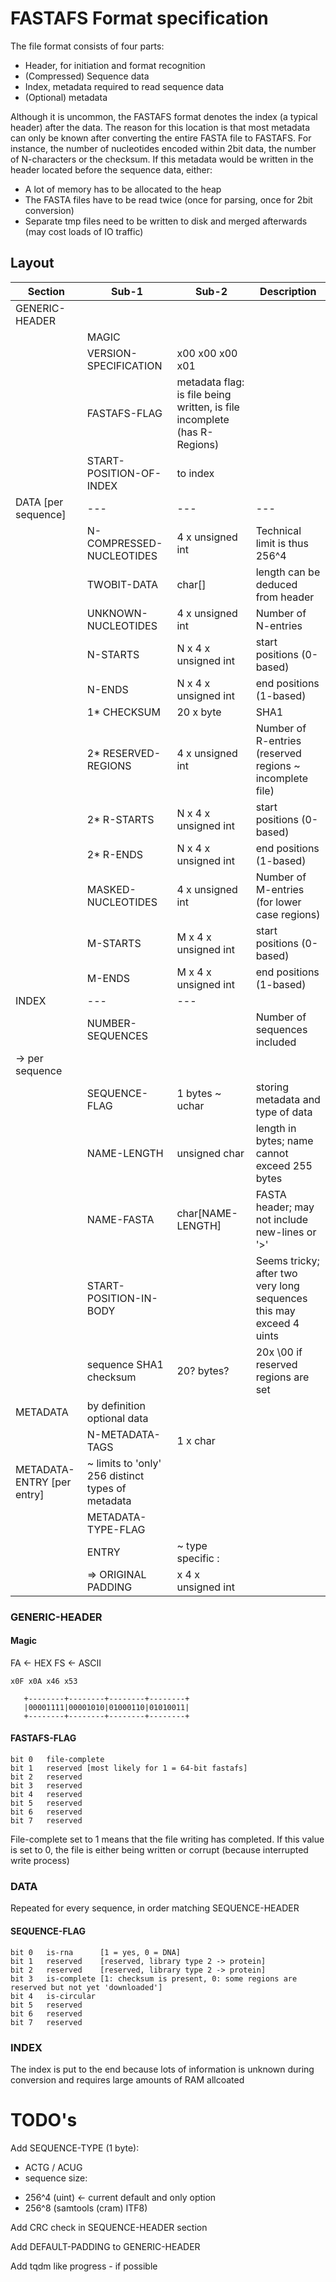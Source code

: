 # FASTAFS Format specification

The file format consists of four parts:
 - Header, for initiation and format recognition
 - (Compressed) Sequence data
 - Index, metadata required to read sequence data
 - (Optional) metadata

Although it is uncommon, the FASTAFS format denotes the index (a typical header) after the data.
The reason for this location is that most metadata can only be known after converting the entire FASTA file to FASTAFS.
For instance, the number of nucleotides encoded within 2bit data, the number of N-characters or the checksum.
If this metadata would be written in the header located before the sequence data, either:
 - A lot of memory has to be allocated to the heap
 - The FASTA files have to be read twice (once for parsing, once for 2bit conversion)
 - Separate tmp files need to be written to disk and merged afterwards (may cost loads of IO traffic)

## Layout ## 

| Section | Sub-1 | Sub-2 | Description |
| ------ | ------ | ------ | ------ |
| GENERIC-HEADER |        |        |        |
|        | MAGIC |  |         |
|        | VERSION-SPECIFICATION | x00 x00 x00 x01 |         |
|        | FASTAFS-FLAG | metadata flag: is file being written, is file incomplete (has R-Regions) |         |
|        | START-POSITION-OF-INDEX | to index | 
| DATA [per sequence] | --- | --- | --- |
|        | N-COMPRESSED-NUCLEOTIDES | 4 x unsigned int | Technical limit is thus 256^4 |
|        | TWOBIT-DATA | char[] | length can be deduced from header |
|        | UNKNOWN-NUCLEOTIDES | 4 x unsigned int | Number of N-entries |
|        | N-STARTS | N x 4 x unsigned int | start positions (0-based) |
|        | N-ENDS | N x 4 x unsigned int | end positions (1-based) |
|        | 1* CHECKSUM | 20 x byte | SHA1 |
|        | 2* RESERVED-REGIONS | 4 x unsigned int | Number of R-entries (reserved regions ~ incomplete file) |
|        | 2* R-STARTS | N x 4 x unsigned int | start positions (0-based) |
|        | 2* R-ENDS | N x 4 x unsigned int | end positions (1-based) |
|        | MASKED-NUCLEOTIDES | 4 x unsigned int | Number of M-entries (for lower case regions) |
|        | M-STARTS | M x 4 x unsigned int | start positions (0-based) |
|        | M-ENDS | M x 4 x unsigned int | end positions (1-based) |
| INDEX  | --- | --- |  |
|        | NUMBER-SEQUENCES |  | Number of sequences included |
|   -> per sequence | 
|        | SEQUENCE-FLAG | 1 bytes ~ uchar | storing metadata and type of data |
|        | NAME-LENGTH | unsigned char | length in bytes; name cannot exceed 255 bytes |
|        | NAME-FASTA | char[NAME-LENGTH] | FASTA header; may not include new-lines or '>' |
|        | START-POSITION-IN-BODY |  | Seems tricky; after two very long sequences this may exceed 4 uints |
|        | sequence SHA1 checksum | 20? bytes? | 20x \00 if reserved regions are set
| METADATA | by definition optional data |
|          | N-METADATA-TAGS | 1 x char |
| METADATA-ENTRY [per entry] |  ~ limits to 'only' 256 distinct types of metadata
|          | METADATA-TYPE-FLAG | 
|          | ENTRY | ~ type specific : |
|          | => ORIGINAL PADDING | x 4 x unsigned int |


### GENERIC-HEADER ###

#### Magic ####

FA <- HEX
FS <- ASCII

`x0F x0A x46 x53`

```
   +--------+--------+--------+--------+
   |00001111|00001010|01000110|01010011|
   +--------+--------+--------+--------+
```

#### FASTAFS-FLAG ####

```
bit 0   file-complete
bit 1   reserved [most likely for 1 = 64-bit fastafs]
bit 2   reserved
bit 3   reserved
bit 4   reserved
bit 5   reserved
bit 6   reserved
bit 7   reserved
```

File-complete set to 1 means that the file writing has completed.
If this value is set to 0, the file is either being written or corrupt (because interrupted write process)

### DATA ###

Repeated for every sequence, in order matching SEQUENCE-HEADER

#### SEQUENCE-FLAG #### 

```
bit 0   is-rna      [1 = yes, 0 = DNA]
bit 1   reserved    [reserved, library type 2 -> protein]
bit 2   reserved    [reserved, library type 2 -> protein]
bit 3   is-complete [1: checksum is present, 0: some regions are reserved but not yet 'downloaded']
bit 4   is-circular 
bit 5   reserved
bit 6   reserved
bit 7   reserved
```

### INDEX ###

The index is put to the end because lots of information is unknown during conversion and requires large amounts of RAM allcoated
 

# TODO's #
Add SEQUENCE-TYPE (1 byte):
  * ACTG / ACUG
  * sequence size:
   - 256^4 (uint)  <- current default and only option
   - 256^8 (samtools (cram) ITF8)

Add CRC check in SEQUENCE-HEADER section

Add DEFAULT-PADDING to GENERIC-HEADER

Add tqdm like progress - if possible
